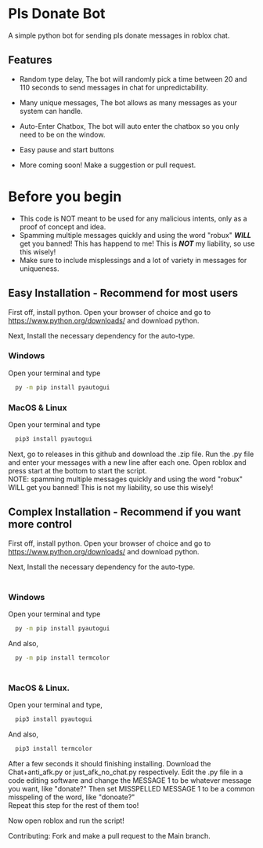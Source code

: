 
# Pls Donate Bot

A simple python bot for sending pls donate messages in roblox chat.

## Features

* Random type delay, The bot will randomly pick a time between 20 and 110 seconds to send messages in chat for unpredictability.

* Many unique messages, The bot allows as many messages as your system can handle.

* Auto-Enter Chatbox, The bot will auto enter the chatbox so you only need to be on the window.

* Easy pause and start buttons

* More coming soon! Make a suggestion or pull request.

# Before you begin
* This code is NOT meant to be used for any malicious intents, only as a proof of concept and idea.
* Spamming multiple messages quickly and using the word "robux" ***WILL*** get you banned! This has happend to me! This is ***NOT*** my liability, so use this wisely!
* Make sure to include misplessings and a lot of variety in messages for uniqueness.

## Easy Installation - Recommend for most users
First off, install python.
Open your browser of choice and go to https://www.python.org/downloads/ and download python.

Next, Install the necessary dependency for the auto-type. 
</br>
### Windows </br>
Open your terminal and type
```bash
  py -m pip install pyautogui
```
### MacOS & Linux </br>
Open your terminal and type
```bash
  pip3 install pyautogui
```
Next, go to releases in this github and download the .zip file. Run the .py file and enter your messages with a new line after each one. Open roblox and press start at the bottom to start the script. </br>
NOTE: spamming multiple messages quickly and using the word "robux" WILL get you banned! This is not my liability, so use this wisely!

## Complex Installation - Recommend if you want more control

First off, install python.
Open your browser of choice and go to https://www.python.org/downloads/ and download python.

Next, Install the necessary dependency for the auto-type. 
### </br> Windows </br>
Open your terminal and type
```bash
  py -m pip install pyautogui
```
And also, </br>
```bash
  py -m pip install termcolor
```
### </br> MacOS & Linux. </br>
Open your terminal and type,
```bash
  pip3 install pyautogui
```
And also,
```bash
  pip3 install termcolor
```
After a few seconds it should finishing installing. 
Download the Chat+anti_afk.py or just_afk_no_chat.py respectively. Edit the .py file in a code editing software and change the MESSAGE 1 to be whatever message you want, like "donate?" Then set MISSPELLED MESSAGE 1 to be a common misspeling of the word, like "donoate?" </br>
Repeat this step for the rest of them too!

Now open roblox and run the script!

Contributing: Fork and make a pull request to the Main branch.
